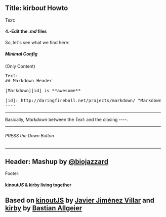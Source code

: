 Title: kirb*out* Howto
----
Text:
#### 4.-Edit the *.md* files
So, let´s see what we find here:

##### Minimal Config
(Only Content)
<pre>
Text:
&#35;&#35; Markdown Header

&#91;Markdown&#93;&#91;id&#93; is &#42;&#42;awesome&#42;&#42;

[id]: http://daringfireball.net/projects/markdown/ "Markdown Site"
&#45;&#45;&#45;&#45;
</pre>
* * *
Basically, *Markdown* between the *Text:* and the closing *&#45;&#45;&#45;&#45;*.
* * *
###### PRESS the *Down* Button
----
Header:
Mashup by [@biojazzard](https://github.com/biojazzard)
----
Footer:
#### kinout*JS* & kirby living together
Based on [kinoutJS](https://github.com/soyjavi/Kinout) by [Javier Jiménez Villar](https://github.com/soyjavi) and [kirby](https://github.com/bastianallgeier/kirbycms) by [Bastian Allgeier](https://github.com/bastianallgeier)
----
